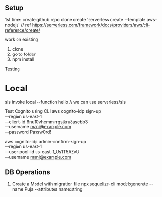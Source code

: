 ## Setup

1st time:
create github repo
clone
create 'serverless create --template aws-nodejs' // ref https://serverless.com/framework/docs/providers/aws/cli-reference/create/

work on existing
1. clone
2. go to folder
3. npm install


Testing
# Local
sls invoke local --function hello // we can use serverless/sls


Test Cognito using CLI
aws cognito-idp sign-up \
  --region us-east-1 \
  --client-id 6nu10vhcmmjrrgsjkru8ascbb3 \
  --username mani@example.com \
  --password Passw0rd!

  aws cognito-idp admin-confirm-sign-up \
  --region us-east-1 \
  --user-pool-id  us-east-1_Us1T5AZvU \
  --username mani@example.com



## DB Operations
 
1. Create a Model with migration file
npx sequelize-cli model:generate --name Puja --attributes name:string